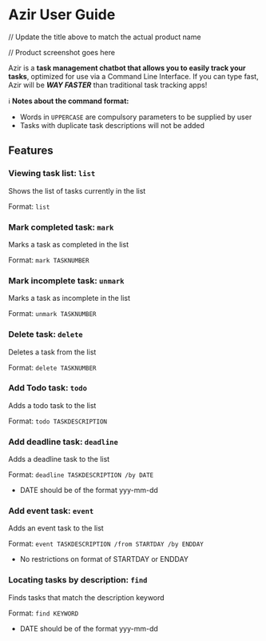 # Azir User Guide

// Update the title above to match the actual product name

// Product screenshot goes here

Azir is a **task management chatbot that allows you 
to easily track your tasks**, optimized for use 
via a Command Line Interface. If you can type fast, 
Azir will be ***WAY FASTER*** than traditional task tracking apps!

:information_source: **Notes about the command format:**

- Words in `UPPERCASE` are compulsory parameters to be supplied by user
- Tasks with duplicate task descriptions will not be added
## Features

### Viewing task list: `list`
Shows the list of tasks currently in the list

Format: `list`   

### Mark completed task: `mark`
Marks a task as completed in the list

Format: `mark TASKNUMBER`

### Mark incomplete task: `unmark`
Marks a task as incomplete in the list

Format: `unmark TASKNUMBER`

### Delete task: `delete`
Deletes a task from the list

Format: `delete TASKNUMBER`

### Add Todo task: `todo`
Adds a todo task to the list

Format: `todo TASKDESCRIPTION`

### Add deadline task: `deadline`
Adds a deadline task to the list

Format: `deadline TASKDESCRIPTION /by DATE`
- DATE should be of the format yyy-mm-dd

### Add event task: `event`
Adds an event task to the list

Format: `event TASKDESCRIPTION /from STARTDAY /by ENDDAY`
- No restrictions on format of STARTDAY or ENDDAY

### Locating tasks by description: `find`
Finds tasks that match the description keyword

Format: `find KEYWORD`
- DATE should be of the format yyy-mm-dd
